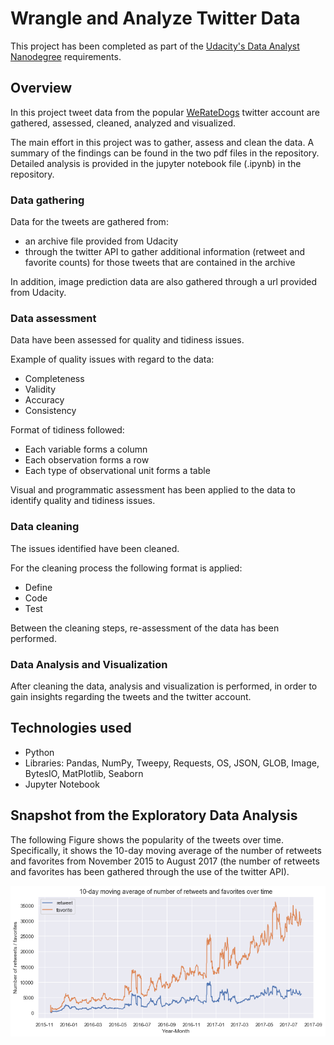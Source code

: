 # Wrangle and Analyze Twitter Data
This project has been completed as part of the [Udacity's Data Analyst Nanodegree](https://www.udacity.com/course/data-analyst-nanodegree--nd002) requirements.

## Overview
In this project tweet data from the popular [WeRateDogs](https://twitter.com/dog_rates) twitter account are gathered, assessed, cleaned, analyzed and visualized.

The main effort in this project was to gather, assess and clean the data.
A summary of the findings can be found in the two pdf files in the repository.
Detailed analysis is provided in the jupyter notebook file (.ipynb) in the repository.

### Data gathering
Data for the tweets are gathered from:
- an archive file provided from Udacity
- through the twitter API to gather additional information (retweet and favorite counts) for those tweets that are contained in the archive

In addition, image prediction data are also gathered through a url provided from Udacity.

### Data assessment
Data have been assessed for quality and tidiness issues.

Example of quality issues with regard to the data:
- Completeness
- Validity
- Accuracy
- Consistency

Format of tidiness followed:
- Each variable forms a column
- Each observation forms a row
- Each type of observational unit forms a table

Visual and programmatic assessment has been applied to the data to identify quality and tidiness issues.

### Data cleaning
The issues identified have been cleaned.

For the cleaning process the following format is applied:
- Define
- Code
- Test

Between the cleaning steps, re-assessment of the data has been performed.

### Data Analysis and Visualization
After cleaning the data, analysis and visualization is performed, in order to gain insights regarding the tweets and the twitter account.

## Technologies used

- Python
- Libraries: Pandas, NumPy, Tweepy, Requests, OS, JSON, GLOB, Image, BytesIO, MatPlotlib, Seaborn
- Jupyter Notebook

## Snapshot from the Exploratory Data Analysis

The following Figure shows the popularity of the tweets over time.
Specifically, it shows the 10-day moving average of the number of retweets and favorites from November 2015 to August 2017 (the number of retweets and favorites has been gathered through the use of the twitter API).
<!---
![png](./images/10dayMA_retweets_favorites_2.png)
-->
<p align="center">
  <img src="https://github.com/gepallas/DAND_Project4_Wrangle_and_Analyze_Data/blob/master/images/10dayMA_retweets_favorites_2.png?raw=true" alt="Snapshot from the analysis"/>
</p>
